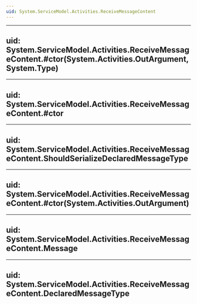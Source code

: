 ```yaml
---
uid: System.ServiceModel.Activities.ReceiveMessageContent
---
```


---
uid: System.ServiceModel.Activities.ReceiveMessageContent.#ctor(System.Activities.OutArgument,System.Type)
---

---
uid: System.ServiceModel.Activities.ReceiveMessageContent.#ctor
---

---
uid: System.ServiceModel.Activities.ReceiveMessageContent.ShouldSerializeDeclaredMessageType
---

---
uid: System.ServiceModel.Activities.ReceiveMessageContent.#ctor(System.Activities.OutArgument)
---

---
uid: System.ServiceModel.Activities.ReceiveMessageContent.Message
---

---
uid: System.ServiceModel.Activities.ReceiveMessageContent.DeclaredMessageType
---
